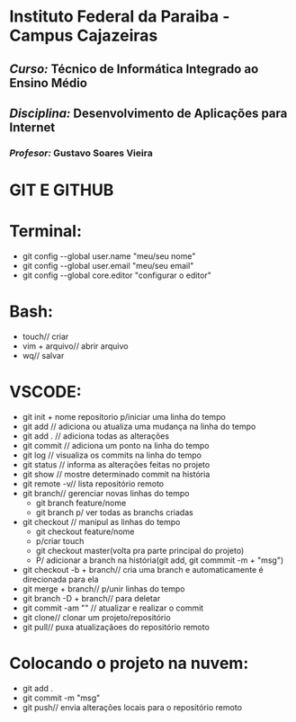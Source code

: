 # Instituto Federal da Paraiba - Campus Cajazeiras
## *Curso:* Técnico de Informática Integrado ao Ensino Médio

## *Disciplina:* Desenvolvimento de Aplicações para Internet

### *Profesor:* Gustavo Soares Vieira

# GIT E GITHUB

# Terminal:
- git config --global user.name "meu/seu nome"
- git config --global user.email "meu/seu email"
- git config --global core.editor "configurar o editor"
# Bash:
- touch// criar 
- vim + arquivo// abrir arquivo
 - wq// salvar

 # VSCODE:

- git init + nome repositorio p/iniciar uma linha do tempo
- git add // adiciona ou atualiza uma mudança na linha do tempo
- git add . // adiciona todas as alterações
- git commit // adiciona um ponto na linha do tempo  
- git log // visualiza os commits na linha do tempo   
- git status // informa as alterações feitas no projeto   
- git show // mostre determinado commit na história
- git remote -v// lista repositório remoto
- git branch// gerenciar novas linhas do tempo 
    - git branch feature/nome
    - git branch  p/ ver todas as branchs criadas
- git checkout // manipul as linhas do tempo 
    - git checkout feature/nome
    - p/criar touch
    - git checkout master(volta pra parte principal do projeto)
    - P/ adicionar a branch na história(git add, git commmit -m + "msg")
- git checkout -b + branch// cria uma branch e automaticamente é direcionada para ela
- git merge + branch//  p/unir linhas do tempo
- git branch -D + branch// para deletar
- git commit -am "" // atualizar e realizar o commit 
- git clone// clonar um projeto/repositório
- git pull// puxa atualizaçãoes do repositório remoto

# Colocando o projeto na nuvem:
- git add . 
- git commit -m "msg"
- git push// envia alterações locais para o repositório remoto
